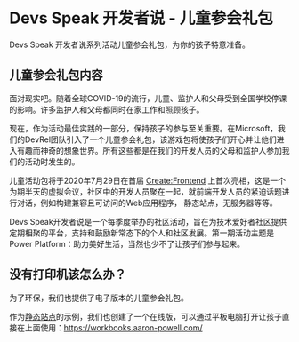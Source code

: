 # Devs Speak 开发者说 - 儿童参会礼包
Devs Speak 开发者说系列活动儿童参会礼包，为你的孩子特意准备。 

## 儿童参会礼包内容

面对现实吧。随着全球COVID-19的流行，儿童、监护人和父母受到全国学校停课的影响。许多监护人和父母都同时在家工作和照顾孩子。

现在，作为活动最佳实践的一部分，保持孩子的参与至关重要。在Microsoft，我们的DevRel团队引入了一个儿童参会礼包，该游戏包将使孩子们开心并让他们进入有趣而神奇的想象世界。所有这些都是在我们的开发人员的父母和监护人参加我们的活动时发生的。

儿童活动包将于2020年7月29日在首届 [Create:Frontend](https://aka.ms/createfrontend) 上首次亮相，这是一个为期半天的虚拟会议，社区中的开发人员聚在一起，就前端开发人员的紧迫话题进行对话，例如构建兼容且可访问的Web应用程序， 静态站点，无服务器等等。

Devs Speak开发者说是一个每季度举办的社区活动，旨在为技术爱好者社区提供定期相聚的平台，支持和鼓励新常态下的个人和社区发展。第一期活动主题是Power Platform：助力美好生活，当然也少不了让孩子们参与起来。

## 没有打印机该怎么办？

为了环保，我们也提供了电子版本的儿童参会礼包。

作为[静态站点](https://azure.microsoft.com/services/app-service/static/?WT.mc_id=devsspeakgcr1-vevent-xinglzhu)的示例，我们也创建了一个在线版，可以通过平板电脑打开让孩子直接在上面使用：<https://workbooks.aaron-powell.com/>

